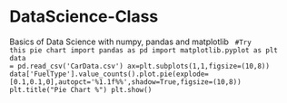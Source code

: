 # DataScience-Class
Basics of Data Science with numpy, pandas and matplotlib
<code>
#Try this pie chart
import pandas as pd
import matplotlib.pyplot as plt
data = pd.read_csv('CarData.csv')
ax=plt.subplots(1,1,figsize=(10,8))
data['FuelType'].value_counts().plot.pie(explode=[0.1,0.1,0],autopct='%1.1f%%',shadow=True,figsize=(10,8))
plt.title("Pie Chart %")
plt.show()
